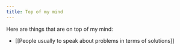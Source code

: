 ```yaml
---
title: Top of my mind
---
```


Here are things that are on top of my mind:
- [[People usually to speak about problems in terms of solutions]]
